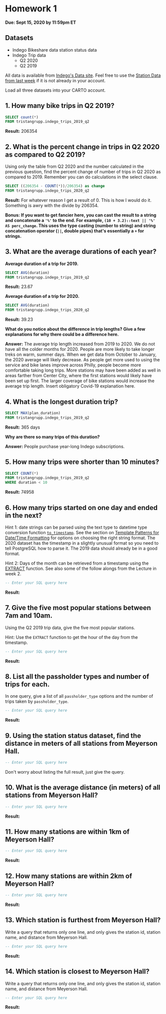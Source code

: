 # Homework 1

**Due: Sept 15, 2020 by 11:59pm ET**

## Datasets

* Indego Bikeshare data station status data
* Indego Trip data
  - Q2 2020
  - Q2 2019

All data is available from [Indego's Data site](https://www.rideindego.com/about/data/). Feel free to use the [Station Data from last week](https://raw.githubusercontent.com/MUSA-509/week-1-introductions/master/data/indego_station_status.geojson) if it is not already in your account.

Load all three datasets into your CARTO account.

## 1. How many bike trips in Q2 2019?


```SQL
SELECT count(*)
FROM tristangrupp.indego_trips_2019_q2
```

**Result:** 206354

## 2. What is the percent change in trips in Q2 2020 as compared to Q2 2019?

Using only the table from Q2 2020 and the number calculated in the previous question, find the percent change of number of trips in Q2 2020 as compared to 2019. Remember you can do calculations in the select clause.
 
```SQL
SELECT ((206354 - COUNT(*))/206354) as change
FROM tristangrupp.indego_trips_2020_q2
```

**Result:**
For whatever reason I get a result of 0. This is how I would do it. Something is awry with the divide by 206354. 

__Bonus: If you want to get fancier here, you can cast the result to a string and concatenate a `'%'` to the end. For example, `(10 + 3.2)::text || '%' AS perc_change`. This uses the type casting (number to string) and string concatenation operator (`||`, double pipes) that's essentially a `+` for strings.__

## 3. What are the average durations of each year?

**Average duration of a trip for 2019.**

```SQL
SELECT AVG(duration)
FROM tristangrupp.indego_trips_2019_q2
```
**Result:**
23.67

**Average duration of a trip for 2020.**

```SQL
SELECT AVG(duration)
FROM tristangrupp.indego_trips_2020_q2
```
**Result:**
39.23

**What do you notice about the difference in trip lengths? Give a few explanations for why there could be a difference here.**

**Answer:**
The average trip length increased from 2019 to 2020.
We do not have all the colder months for 2020. People are more likely to take longer treks on warm, summer days. When we get data from October to January, the 2020 average will likely decrease. As people get more used to using the service and bike lanes improve across Philly, people become more comfortable taking long trips. More stations may have been added as well in areas farther from Center City, where the first stations would likely have been set up first. The larger coverage of bike stations would increase the average trip length. Insert obligatory Covid-19 explanation here. 

## 4. What is the longest duration trip?

```SQL
SELECT MAX(plan_duration)
FROM tristangrupp.indego_trips_2019_q2

```
**Result:**
365 days

**Why are there so many trips of this duration?**

**Answer:**
People purchase year-long Indego subscriptions. 

## 5. How many trips were shorter than 10 minutes?

```SQL
SELECT COUNT(*)
FROM tristangrupp.indego_trips_2019_q2
WHERE duration < 10
```

**Result:**
74958

## 6. How many trips started on one day and ended in the next?

Hint 1: date strings can be parsed using the text type to datetime type conversion function [`to_timestamp`](https://www.postgresql.org/docs/12/functions-formatting.html). See the section on [Template Patterns for Date/Time Formatting](https://www.postgresql.org/docs/12/functions-formatting.html#FUNCTIONS-FORMATTING-DATETIME-TABLE) for options on choosing the right string format. The 2020 dataset has the timestamp in a slightly unusual format so you need to tell PostgreSQL how to parse it. The 2019 data should already be in a good format.

Hint 2: Days of the month can be retrieved from a timestamp using the [EXTRACT](https://www.postgresql.org/docs/12/functions-datetime.html#FUNCTIONS-DATETIME-EXTRACT) function. See also some of the follow alongs from the Lecture in week 2.

```SQL
-- Enter your SQL query here
```

**Result:**

## 7. Give the five most popular stations between 7am and 10am.

Using the Q2 2019 trip data, give the five most popular stations.

Hint: Use the `EXTRACT` function to get the hour of the day from the timestamp.

```SQL
-- Enter your SQL query here
```

**Result:**


## 8. List all the passholder types and number of trips for each.

In one query, give a list of all `passholder_type` options and the number of trips taken by `passholder_type`.

```SQL
-- Enter your SQL query here
```

**Result:**

## 9. Using the station status dataset, find the distance in meters of all stations from Meyerson Hall.

```SQL
-- Enter your SQL query here
```

Don't worry about listing the full result, just give the query.

## 10. What is the average distance (in meters) of all stations from Meyerson Hall?

```SQL
-- Enter your SQL query here
```

**Result:**

## 11. How many stations are within 1km of Meyerson Hall?

```SQL
-- Enter your SQL query here
```

**Result:**

## 12. How many stations are within 2km of Meyerson Hall?

```SQL
-- Enter your SQL query here
```

**Result:**

## 13. Which station is furthest from Meyerson Hall?

Write a query that returns only one line, and only gives the station id, station name, and distance from Meyerson Hall.

```SQL
-- Enter your SQL query here
```

**Result:**

## 14. Which station is closest to Meyerson Hall?

Write a query that returns only one line, and only gives the station id, station name, and distance from Meyerson Hall.


```SQL
-- Enter your SQL query here
```

**Result:**
